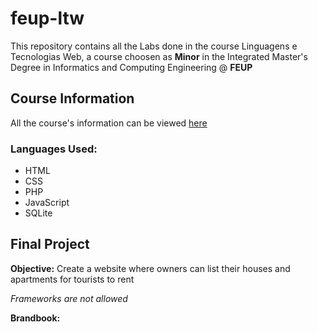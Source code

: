 # feup-ltw

This repository contains all the Labs done in the course Linguagens e Tecnologias Web, a course choosen as  **Minor** in the Integrated Master's Degree in Informatics and Computing Engineering @ **FEUP**

## Course Information

All the course's information can be viewed [here](https://web.fe.up.pt/~arestivo/page/courses/2019/ltw/)

### Languages Used:

* HTML
* CSS
* PHP
* JavaScript
* SQLite

## Final Project

**Objective:** Create a website where owners can list their houses and apartments for tourists to rent

*Frameworks are not allowed*

**Brandbook:**

<img src="">

